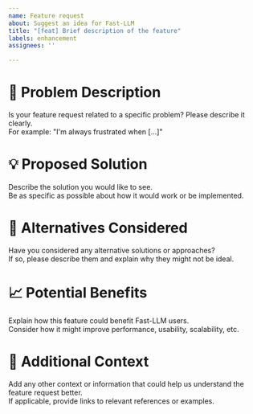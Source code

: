 ```yaml
---
name: Feature request
about: Suggest an idea for Fast-LLM
title: "[feat] Brief description of the feature"
labels: enhancement
assignees: ''

---
```


# 🧐 Problem Description

Is your feature request related to a specific problem? Please describe it clearly.  
For example: "I'm always frustrated when [...]"

# 💡 Proposed Solution

Describe the solution you would like to see.  
Be as specific as possible about how it would work or be implemented.

# 🔄 Alternatives Considered

Have you considered any alternative solutions or approaches?  
If so, please describe them and explain why they might not be ideal.

# 📈 Potential Benefits

Explain how this feature could benefit Fast-LLM users.  
Consider how it might improve performance, usability, scalability, etc.

# 📝 Additional Context

Add any other context or information that could help us understand the feature request better.  
If applicable, provide links to relevant references or examples.
